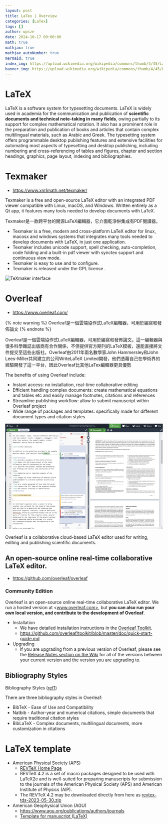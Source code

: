 ```yaml
---
layout: post
title: LaTex | Overview
categories: [LaTex]
tags: []
author: wpsze
date: 2024-10-17 09:00:00
math: true
mathjax: true
mathjax_autoNumber: true
mermaid: true
index_img: https://upload.wikimedia.org/wikipedia/commons/thumb/4/45/LaTeX_project_logo_bird.svg/474px-LaTeX_project_logo_bird.svg.png
banner_img: https://upload.wikimedia.org/wikipedia/commons/thumb/4/45/LaTeX_project_logo_bird.svg/474px-LaTeX_project_logo_bird.svg.png
---
```


# LaTeX

LaTeX is a software system for typesetting documents. LaTeX is widely used in academia for the communication and publication of **scientific documents and technical note-taking in many fields**, owing partially to its support for complex mathematical notation. It also has a prominent role in the preparation and publication of books and articles that contain complex multilingual materials, such as Arabic and Greek. The typesetting system offers programmable desktop publishing features and extensive facilities for automating most aspects of typesetting and desktop publishing, including numbering and cross-referencing of tables and figures, chapter and section headings, graphics, page layout, indexing and bibliographies.

# Texmaker

- <https://www.xm1math.net/texmaker/>

Texmaker is a free and open-source LaTeX editor with an integrated PDF viewer compatible with Linux, macOS, and Windows. Written entirely as a Qt app, it features many tools needed to develop documents with LaTeX.

Texmaker是一款跨平台的開源LaTeX編輯器，它介面乾淨併集成有PDF閱讀器。

- Texmaker is a free, modern and cross-platform LaTeX editor for linux, macosx and windows systems that integrates many tools needed to develop documents with LaTeX, in just one application.
- Texmaker includes unicode support, spell checking, auto-completion, code folding and a built-in pdf viewer with synctex support and continuous view mode.
- Texmaker is easy to use and to configure.
- Texmaker is released under the GPL license .

![TeXmaker interface](https://upload.wikimedia.org/wikipedia/commons/6/66/TeXmaker_Interface.png)

# Overleaf

- <https://www.overleaf.com/>

{% note warning %}
Overleaf是一個雲端協作式LaTeX編輯器，可用於編寫和發佈論文
{% endnote %}

Overleaf是一個雲端協作式LaTeX編輯器，可用於編寫和發佈論文。這一編輯器與很多科學雜誌出版商有合作關係，不但提供官方期刊的LaTeX模板，還能直接將文件提交至這些出版社。Overleaf由2011年兩名數學家John Hammersley和John Lees-Miller共同建立的公司WriteLaTeX Limited開發，他們憑藉自己在學術界的經驗開發了這一平台，因此Overleaf比其他LaTex編輯器更具優勢

The benefits of using Overleaf include:

- Instant access: no installation, real-time collaborative editing 
- Efficient handling complex documents: create mathematical equations and tables etc and easily manage footnotes, citations and references
- Streamline publishing workflow: allow to submit manuscript within Overleaf project
- Wide range of packages and templates: specifically made for different document types and citation styles 

![A screenshot of a project being edited in Overleaf Community Edition](https://github.com/overleaf/overleaf/raw/main/doc/screenshot.png)

Overleaf is a collaborative cloud-based LaTeX editor used for writing, editing and publishing scientific documents.

## An open-source online real-time collaborative LaTeX editor.

- <https://github.com/overleaf/overleaf>

### Community Edition

Overleaf is an open-source online real-time collaborative LaTeX editor. We run a hosted version at <www.overleaf.com>, but **you can also run your own local version, and contribute to the development of Overleaf**.

- Installation
  - We have detailed installation instructions in the [Overleaf Toolkit](https://github.com/overleaf/toolkit/).
  - <https://github.com/overleaf/toolkit/blob/master/doc/quick-start-guide.md>
- Upgrading
  - If you are upgrading from a previous version of Overleaf, please see the [Release Notes section on the Wiki](https://github.com/overleaf/overleaf/wiki#release-notes) for all of the versions between your current version and the version you are upgrading to.

## Bibliography Styles

Bibliography Styles ([ref1](https://libguides.lb.polyu.edu.hk/c.php?g=965525&p=7014655))

There are three bibliography styles in Overleaf: 

- BibTeX - Ease of Use and Compatibility 
- Natbib - Author-year and numerical citations, simple documents that require traditional citation styles
- BibLaTeX - Complex documents, multilingual documents, more customization in citations

# LaTeX template

- American Physical Society (APS) 
  - [REVTeX Home Page](https://journals.aps.org/revtex)
  - REVTeX 4.2 is a set of macro packages designed to be used with LaTeX2e and is well-suited for preparing manuscripts for submission to the journals of the American Physical Society (APS) and American Institute of Physics (AIP).
  - The REVTeX 4.2 may be downloaded directly from here as [revtex-tds-2023-05-30.zip](https://cdn.journals.aps.org/test/345f0cd4-cab7-4271-9a46-7331fb57618a/revtex-tds-2023-05-30.zip)
- American Geophysical Union (AGU)
  - <https://www.agu.org/publications/authors/journals>
  - [Template for manuscript (LaTeX)](https://www.agu.org/publications/authors/-/media/4090218dcdb64a5597361820016462ed.ashx)
